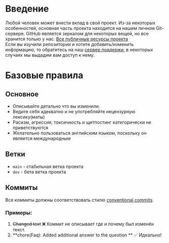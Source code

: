 # Введение
Любой человек может внести вклад в свой проект. Из-за некоторых особенностей, основная часть проекта находится на нашем личном Git-сервере.
GitHub является зеркалом для некоторых вещей, но все хранится только у нас. [Все публичные ресурсы проекта](https://git.mrlivixx.me/genshin-info)
<br>Если вы изучили репозитории и хотите добавить/изменить информацию, то обратитесь на наш [сервер поддержи](https://genshin-info.top/discord), в некоторых случаях мы выдадим вам доступ к нему.  

# Базовые правила
## Основное
- Описывайте детально что вы изменили.
- Ведите себя адекватно и не употребляйте нецензурную лексику(маты)
- Расизм, агрессия, токсичность и щитпостинг категорически не приветствуются 
- Желательно пользоваться английским языком, поскольку он является международным
## Ветки
- `main` - стабильная ветка проекта
- `dev` - бета ветка проекта
## Коммиты
Все коммиты должны соответствовать стилю [conventional commits](https://conventionalcommits.org).
### Примеры:
1. <strike>Changed text</strike> ❌ Коммит не описывает где и почему был изменён текст.  
3. **chore(Faq): Added additional answer to the question ** ✅ Идеально!